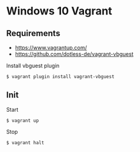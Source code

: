 # Windows 10 Vagrant

## Requirements
 - https://www.vagrantup.com/
 - https://github.com/dotless-de/vagrant-vbguest

Install vbguest plugin
```
$ vagrant plugin install vagrant-vbguest
```

## Init

Start
```
$ vagrant up
```

Stop 

```
$ vagrant halt
```